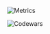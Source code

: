 ![Metrics](https://metrics.lecoq.io/IlluminatiFish?template=classic&isocalendar=1&introduction=1&languages=1&gists=1&achievements=1&lines=1&activity=1&isocalendar.duration=half-year&languages.colors=github&languages.threshold=0%25&introduction.title=true&activity.limit=5&activity.days=14&activity.filter=all&activity.visibility=all&activity.timestamps=false&achievements.threshold=C&achievements.secrets=true&achievements.limit=0&config.timezone=Europe%2FLondon)

![Codewars](https://www.codewars.com/users/IlluminatiFish/badges/large)
